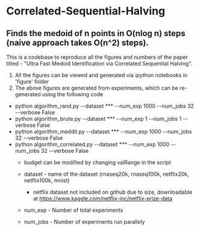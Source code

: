 # Correlated-Sequential-Halving
## Finds the medoid of n points in O(nlog n) steps (naive approach takes O(n^2) steps).

This is a codebase to reproduce all the figures and numbers of the paper titled - "Ultra Fast Medoid Identification via Correlated Sequential Halving".

 1) All the figures can be viewed and generated via ipython notebooks in 'figure' folder
 2) The above figures are generated from experiments, which can be re-generated using the following code

  * python algorithm_rand.py --dataset *** --num_exp 1000 --num_jobs 32 --verbose False
  * python algorithm_brute.py --dataset *** --num_exp 1 --num_jobs 1 --verbose False
  * python algorithm_meddit.py --dataset *** --num_exp 1000 --num_jobs 32 --verbose False
  * python algorithm_correlated.py --dataset *** --num_exp 1000 --num_jobs 32 --verbose False
  	* budget can be modified by changing valRange in the script

    * dataset - name of the dataset (rnaseq20k, rnaseq100k, netflix20k, netflix100k, mnist)
    	* netflix dataset not included on github due to size, downloadable at https://www.kaggle.com/netflix-inc/netflix-prize-data
    * num_exp - Number of total experiments
    * num_jobs - Number of experiments run parallely
  
